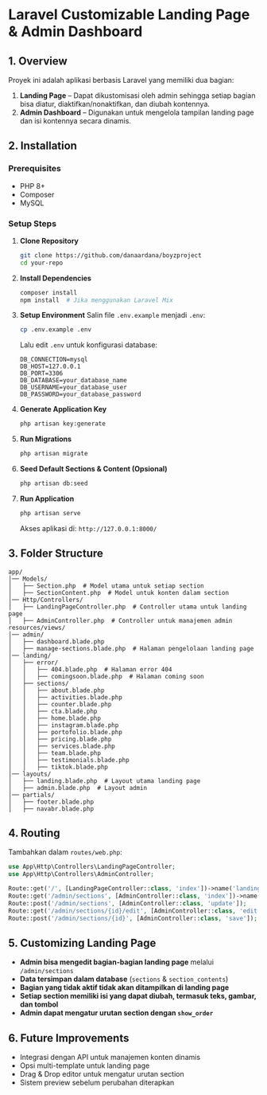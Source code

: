 # Laravel Customizable Landing Page & Admin Dashboard

## **1. Overview**
Proyek ini adalah aplikasi berbasis Laravel yang memiliki dua bagian:
1. **Landing Page** – Dapat dikustomisasi oleh admin sehingga setiap bagian bisa diatur, diaktifkan/nonaktifkan, dan diubah kontennya.
2. **Admin Dashboard** – Digunakan untuk mengelola tampilan landing page dan isi kontennya secara dinamis.

## **2. Installation**
### **Prerequisites**
- PHP 8+
- Composer
- MySQL 

### **Setup Steps**
1. **Clone Repository**
   ```bash
   git clone https://github.com/danaardana/boyzproject
   cd your-repo
   ```
2. **Install Dependencies**
   ```bash
   composer install
   npm install  # Jika menggunakan Laravel Mix
   ```
3. **Setup Environment**
   Salin file `.env.example` menjadi `.env`:
   ```bash
   cp .env.example .env
   ```
   Lalu edit `.env` untuk konfigurasi database:
   ```env
   DB_CONNECTION=mysql
   DB_HOST=127.0.0.1
   DB_PORT=3306
   DB_DATABASE=your_database_name
   DB_USERNAME=your_database_user
   DB_PASSWORD=your_database_password
   ```
4. **Generate Application Key**
   ```bash
   php artisan key:generate
   ```
5. **Run Migrations**
   ```bash
   php artisan migrate
   ```
6. **Seed Default Sections & Content (Opsional)**
   ```bash
   php artisan db:seed
   ```
7. **Run Application**
   ```bash
   php artisan serve
   ```
   Akses aplikasi di: `http://127.0.0.1:8000/`

## **3. Folder Structure**
```
app/
│── Models/
│   ├── Section.php  # Model utama untuk setiap section
│   ├── SectionContent.php  # Model untuk konten dalam section
│── Http/Controllers/
│   ├── LandingPageController.php  # Controller utama untuk landing page
│   ├── AdminController.php  # Controller untuk manajemen admin
resources/views/
│── admin/
│   ├── dashboard.blade.php
│   ├── manage-sections.blade.php  # Halaman pengelolaan landing page
│── landing/
│   ├── error/
│   │   ├── 404.blade.php  # Halaman error 404
│   │   ├── comingsoon.blade.php  # Halaman coming soon
│   ├── sections/
│   │   ├── about.blade.php
│   │   ├── activities.blade.php
│   │   ├── counter.blade.php
│   │   ├── cta.blade.php
│   │   ├── home.blade.php
│   │   ├── instagram.blade.php
│   │   ├── portofolio.blade.php
│   │   ├── pricing.blade.php
│   │   ├── services.blade.php
│   │   ├── team.blade.php
│   │   ├── testimonials.blade.php
│   │   ├── tiktok.blade.php
│── layouts/
│   ├── landing.blade.php  # Layout utama landing page
│   ├── admin.blade.php  # Layout admin
│── partials/
│   ├── footer.blade.php
│   ├── navabr.blade.php  
```

## **4. Routing**
Tambahkan dalam `routes/web.php`:
```php
use App\Http\Controllers\LandingPageController;
use App\Http\Controllers\AdminController;

Route::get('/', [LandingPageController::class, 'index'])->name('landing.index');
Route::get('/admin/sections', [AdminController::class, 'index'])->name('admin.sections');
Route::post('/admin/sections', [AdminController::class, 'update']);
Route::get('/admin/sections/{id}/edit', [AdminController::class, 'edit'])->name('admin.sections.edit');
Route::post('/admin/sections/{id}', [AdminController::class, 'save']);
```

## **5. Customizing Landing Page**
- **Admin bisa mengedit bagian-bagian landing page** melalui `/admin/sections`
- **Data tersimpan dalam database** (`sections` & `section_contents`)
- **Bagian yang tidak aktif tidak akan ditampilkan di landing page**
- **Setiap section memiliki isi yang dapat diubah, termasuk teks, gambar, dan tombol**
- **Admin dapat mengatur urutan section dengan `show_order`**

## **6. Future Improvements**
- Integrasi dengan API untuk manajemen konten dinamis
- Opsi multi-template untuk landing page
- Drag & Drop editor untuk mengatur urutan section
- Sistem preview sebelum perubahan diterapkan